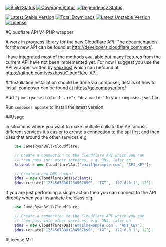 [![Build Status](https://travis-ci.org/jamesryanbell/cloudflare.svg?branch=master)](https://travis-ci.org/jamesryanbell/cloudflare)
[![Coverage Status](https://img.shields.io/coveralls/jamesryanbell/cloudflare.svg)](https://coveralls.io/r/jamesryanbell/cloudflare?branch=master)
[![Dependency Status](http://www.versioneye.com/user/projects/53e78e96e09a429c6200000a/badge.svg?style=flat)](http://www.versioneye.com/user/projects/53e78e96e09a429c6200000a)

[![Latest Stable Version](https://poser.pugx.org/jamesryanbell/cloudflare/v/stable.svg)](https://packagist.org/packages/jamesryanbell/cloudflare) [![Total Downloads](https://poser.pugx.org/jamesryanbell/cloudflare/downloads.svg)](https://packagist.org/packages/jamesryanbell/cloudflare) [![Latest Unstable Version](https://poser.pugx.org/jamesryanbell/cloudflare/v/unstable.svg)](https://packagist.org/packages/jamesryanbell/cloudflare) [![License](https://poser.pugx.org/jamesryanbell/cloudflare/license.svg)](https://packagist.org/packages/jamesryanbell/cloudflare)

#Cloudflare API V4 PHP wrapper

A work in progress library for the new Cloudflare API. The documentation for the new API  can be found at http://developers.cloudflare.com/next/.


I have integrated most of the methods available but many features from the current API have not been implemented yet. For now I suggest you use the API wrapper written by [vexxhost](https://github.com/vexxhost) which can befound at https://github.com/vexxhost/CloudFlare-API.


##Installation
Installation should be done via composer, details of how to install composer can be found at https://getcomposer.org/


Add `"jamesryanbell/cloudflare": "dev-master"` to your `composer.json` file

Run `composer update` to install the latest version.

##Usage

In situations where you want to make multiple calls to the API across different services it's easier to create a connection to the api first and then pass that around the other services e.g.

```php
    use JamesRyanBell\Cloudflare;

    // Create a connection to the Cloudflare API which you can
    // then pass into other services, e.g. DNS, later on
    $client = new Cloudflare\Api('email@example.com', 'API_KEY');

    // Create a new DNS record
    $dns = new Cloudflare\Dns($client);
    $dns->create('12345678901234567890', 'TXT', '127.0.0.1', 120);
```

If you are just performing a single action then you can connect to the API directly when you instantiate the class e.g.
```php
    use JamesRyanBell\Cloudflare;

    // Create a connection to the Cloudflare API which you can
    // then pass into other services, e.g. DNS, later on
    $dns = new Cloudflare\Dns('email@example.com', 'API_KEY');
    $dns->create('12345678901234567890', 'TXT', '127.0.0.1', 120);
```

#License
MIT